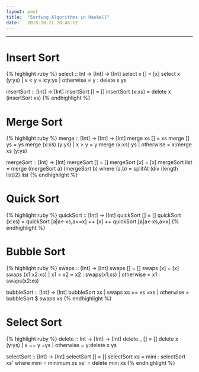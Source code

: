```yaml
---
layout: post
title:  "Sorting Algorithms in Haskell"
date:   2018-10-21 20:48:12
---
```


---

Insert Sort
=======
{% highlight ruby %}
select :: Int -> [Int] -> [Int]
select x [] = [x]
select x (y:ys)
        | x < y = x:y:ys
        | otherwise = y : delete x ys

insertSort :: [Int] -> [Int]
insertSort [] = []
insertSort (x:xs) = delete x (insertSort xs)
{% endhighlight %}

Merge Sort
=======
{% highlight ruby %}
merge :: [Int] -> [Int] -> [Int]
merge xs [] = xs
merge [] ys = ys
merge (x:xs) (y:ys)
        | x > y = y:merge (x:xs) ys
        | otherwise = x:merge xs (y:ys)

mergeSort :: [Int] -> [Int]
mergeSort [] = []
mergeSort [x] = [x]
mergeSort list = merge (mergeSort a) (mergeSort b)
       where 
           (a,b) = splitAt (div (length list)2) list
{% endhighlight %}

Quick Sort
=======
{% highlight ruby %}
quickSort :: [Int] -> [Int]
quickSort [] = []
quickSort (x:xs) = quickSort [a|a<-xs,a<=x] ++ [x] ++ quickSort [a|a<-xs,a>x]
{% endhighlight %}

Bubble Sort
=======
{% highlight ruby %}
swaps :: [Int] -> [Int]
swaps [] = []
swaps [x] = [x]
swaps (x1:x2:xs)
       | x1 > x2 = x2 : swaps(x1:xs)
       | otherwise = x1 : swaps(x2:xs)

bubbleSort :: [Int] -> [Int]
bubbleSort xs
           | swaps xs == xs =xs
           | otherwise = bubbleSort $ swaps xs
{% endhighlight %}


Select Sort
======
{% highlight ruby %}
delete :: Int -> [Int] -> [Int]
delete _ [] = []
delete x (y:ys)
           | x == y =ys
           | otherwise = y:delete x ys


selectSort :: [Int] -> [Int]
selectSort [] = []
selectSort xs = mini : selectSort xs'
        where
            mini = minimum xs
            xs' = delete mini xs
{% endhighlight %}


